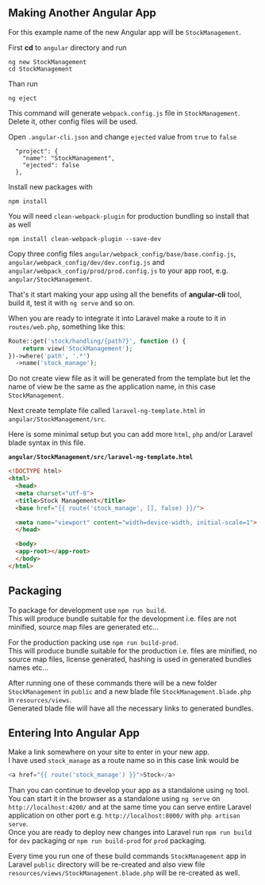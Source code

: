 ## Making Another Angular App 

For this example name of the new Angular app will be `StockManagement`.  

First **cd** to `angular` directory and run  

```
ng new StockManagement
cd StockManagement
```

Than run  

```
ng eject
```

This command will generate `webpack.config.js` file in `StockManagement`.  
Delete it, other config files will be used.

Open `.angular-cli.json` and change `ejected` value from `true` to `false`  

```
  "project": {
    "name": "StockManagement",
    "ejected": false
  },
```

Install new packages with

```
npm install
```

You will need `clean-webpack-plugin` for production bundling so install that as well

```
npm install clean-webpack-plugin --save-dev
```

Copy three config files `angular/webpack_config/base/base.config.js`, `angular/webpack_config/dev/dev.config.js` and `angular/webpack_config/prod/prod.config.js` to your app root, e.g. `angular/StockManagement`.  

That's it start making your app using all the benefits of **angular-cli** tool, build it, test it with `ng serve` and so on.  

When you are ready to integrate it into Laravel make a route to it in `routes/web.php`, something like this:

```php
Route::get('stock/handling/{path?}', function () {
    return view('StockManagement');
})->where('path', '.*')
  ->name('stock_manage');
```

Do not create view file as it will be generated from the template but let the name of view be the same as the application name, in this case `StockManagement`.  

Next create template file called `laravel-ng-template.html` in `angular/StockManagement/src`.  

Here is some minimal setup but you can add more `html`, `php` and/or Laravel blade syntax in this file.  

**`angular/StockManagement/src/laravel-ng-template.html`**  

```html
<!DOCTYPE html>
<html>
  <head>
  <meta charset="utf-8">
  <title>Stock Management</title>
  <base href="{{ route('stock_manage', [], false) }}/">

  <meta name="viewport" content="width=device-width, initial-scale=1">
  </head>

  <body>
  <app-root></app-root>
  </body>
</html>
```

## Packaging  

To package for development use `npm run build`.  
This will produce bundle suitable for the development i.e. files are not minified, source map files are generated etc...  

For the production packing use `npm run build-prod`.  
This will produce bundle suitable for the production i.e. files are minified, no source map files, license generated, hashing is used in generated bundles names etc...  

After running one of these commands there will be a new folder `StockManagement` in `public` and a new blade file `StockManagement.blade.php` in `resources/views`.  
Generated blade file will have all the necessary links to generated bundles.  

## Entering Into Angular App

Make a link somewhere on your site to enter in your new app.  
I have used `stock_manage` as a route name so in this case link would be  

```php
<a href="{{ route('stock_manage') }}">Stock</a>
```

Than you can continue to develop your app as a standalone using `ng` tool. You can start it in the browser as a standalone using `ng serve` on `http://localhost:4200/` and at the same time you can serve entire Laravel application on other port e.g. `http://localhost:8000/` with `php artisan serve`.  
Once you are ready to deploy new changes into Laravel run `npm run build` for `dev` packaging or `npm run build-prod` for `prod` packaging.  

Every time you run one of these build commands `StockManagement` app in Laravel `public` directory will be re-created and also view file `resources/views/StockManagement.blade.php` will be re-created as well.  
